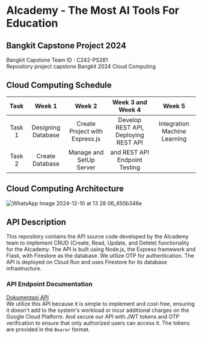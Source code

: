 # AIcademy - The Most AI Tools For Education

## Bangkit Capstone Project 2024
Bangkit Capstone Team ID :  C242-PS281 <br>
Repository project capstone Bangkit 2024 Cloud Computing 


## Cloud Computing Schedule
|  Task  |        Week 1      |       Week 2                       |       Week 3       and       Week 4      |               Week 5         |
| :----: | :----------------: | :--------------------------------: | :----------------------------------:     | :--------------------------: |
| Task 1 | Designing Database | Create Project with Express.js     | Develop REST API, Deploying REST API     | Integration Machine Learning |
| Task 2 | Create Database    | Manage and SetUp Server            |     and  REST API Endpoint Testing       |                              |


## Cloud Computing Architecture
![WhatsApp Image 2024-12-10 at 13 28 06_450b346e](https://github.com/user-attachments/assets/90c3831f-2732-41e2-99b6-e5a69c19ce21)
<br>

## API Description
This repository contains the API source code developed by the AIcademy team to implement CRUD (Create, Read, Update, and Delete) functionality for the  AIcademy. The API is built using Node.js, the Express framework and Flask, with Firestore as the database. We utilize OTP for  authentication. The API is deployed on Cloud Run and uses Firestore for its database infrastructure.
<br>

### API Endpoint Documentation
[Dokumentasi API](https://example.com/docs)
<br>
We utilize this API because it is simple to implement and cost-free, ensuring it doesn't add to the system's workload or incur additional charges on the Google Cloud Platform. And secure our API with JWT tokens and OTP verification to ensure that only authorized users can access it. The tokens are provided in the `Bearer` format.



